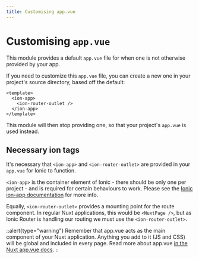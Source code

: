 ```yaml
---
title: Customising app.vue
---
```


# Customising `app.vue`

This module provides a default `app.vue` file for when one is not otherwise provided by your app.

If you need to customize this `app.vue` file, you can create a new one in your project's source directory, based off the default:

```vue [app.vue]
<template>
  <ion-app>
    <ion-router-outlet />
  </ion-app>
</template>
```

This module will then stop providing one, so that your project's `app.vue` is used instead.

## Necessary ion tags

It's necessary that `<ion-app>` and `<ion-router-outlet>` are provided in your `app.vue` for Ionic to function.

`<ion-app>` is the container element of Ionic - there should be only one per project - and is required for certain behaviours to work. Please see the [Ionic ion-app documentation](https://ionicframework.com/docs/api/app) for more info.

Equally, `<ion-router-outlet>` provides a mounting point for the route component. In regular Nuxt applications,
this would be `<NuxtPage />`, but as Ionic Router is handling our routing we must use the `<ion-router-outlet>`.

::alert{type="warning"}
Remember that app.vue acts as the main component of your Nuxt application. Anything you add to it (JS and CSS) will be global and included in every page. Read more about app.vue [in the Nuxt app.vue docs](https://nuxt.com/docs/guide/directory-structure/app).
::
